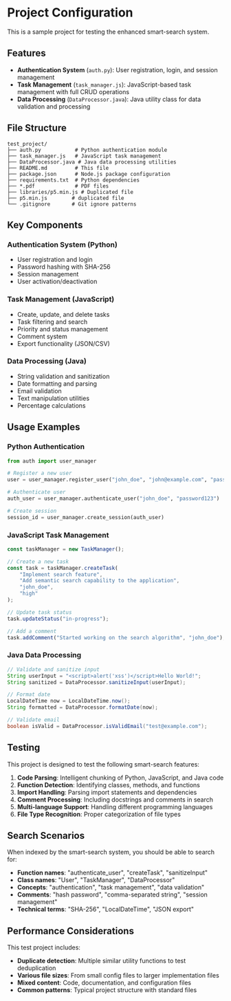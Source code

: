 # Project Configuration

This is a sample project for testing the enhanced smart-search system.

## Features

- **Authentication System** (`auth.py`): User registration, login, and session management
- **Task Management** (`task_manager.js`): JavaScript-based task management with full CRUD operations
- **Data Processing** (`DataProcessor.java`): Java utility class for data validation and processing

## File Structure

```
test_project/
├── auth.py           # Python authentication module
├── task_manager.js   # JavaScript task management
├── DataProcessor.java # Java data processing utilities
├── README.md         # This file
├── package.json      # Node.js package configuration
├── requirements.txt  # Python dependencies
├── *.pdf             # PDF files
├── libraries/p5.min.js # Duplicated file
├── p5.min.js        # duplicated file
└── .gitignore       # Git ignore patterns
```

## Key Components

### Authentication System (Python)
- User registration and login
- Password hashing with SHA-256
- Session management
- User activation/deactivation

### Task Management (JavaScript)
- Create, update, and delete tasks
- Task filtering and search
- Priority and status management
- Comment system
- Export functionality (JSON/CSV)

### Data Processing (Java)
- String validation and sanitization
- Date formatting and parsing
- Email validation
- Text manipulation utilities
- Percentage calculations

## Usage Examples

### Python Authentication
```python
from auth import user_manager

# Register a new user
user = user_manager.register_user("john_doe", "john@example.com", "password123")

# Authenticate user
auth_user = user_manager.authenticate_user("john_doe", "password123")

# Create session
session_id = user_manager.create_session(auth_user)
```

### JavaScript Task Management
```javascript
const taskManager = new TaskManager();

// Create a new task
const task = taskManager.createTask(
    "Implement search feature",
    "Add semantic search capability to the application",
    "john_doe",
    "high"
);

// Update task status
task.updateStatus("in-progress");

// Add a comment
task.addComment("Started working on the search algorithm", "john_doe");
```

### Java Data Processing
```java
// Validate and sanitize input
String userInput = "<script>alert('xss')</script>Hello World!";
String sanitized = DataProcessor.sanitizeInput(userInput);

// Format date
LocalDateTime now = LocalDateTime.now();
String formatted = DataProcessor.formatDate(now);

// Validate email
boolean isValid = DataProcessor.isValidEmail("test@example.com");
```

## Testing

This project is designed to test the following smart-search features:

1. **Code Parsing**: Intelligent chunking of Python, JavaScript, and Java code
2. **Function Detection**: Identifying classes, methods, and functions
3. **Import Handling**: Parsing import statements and dependencies
4. **Comment Processing**: Including docstrings and comments in search
5. **Multi-language Support**: Handling different programming languages
6. **File Type Recognition**: Proper categorization of file types

## Search Scenarios

When indexed by the smart-search system, you should be able to search for:

- **Function names**: "authenticate_user", "createTask", "sanitizeInput"
- **Class names**: "User", "TaskManager", "DataProcessor"
- **Concepts**: "authentication", "task management", "data validation"
- **Comments**: "hash password", "comma-separated string", "session management"
- **Technical terms**: "SHA-256", "LocalDateTime", "JSON export"

## Performance Considerations

This test project includes:
- **Duplicate detection**: Multiple similar utility functions to test deduplication
- **Various file sizes**: From small config files to larger implementation files
- **Mixed content**: Code, documentation, and configuration files
- **Common patterns**: Typical project structure with standard files
